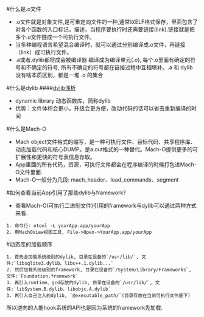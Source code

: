 #什么是.o文件
- .o文件就是对象文件,是可重定向文件的一种,通常以ELF格式保存，里面包含了对各个函数的入口标记，描述，当程序要执行时还需要链接(link).链接就是把多个.o文件链成一个可执行文件。
- 当多种编程语言希望混合编译时，就可以通过分别编译成.o文件，再链接（link）成可执行文件。
- .a或者.dylib都将成会被编译器 编译成为编译单元(.o), 每个.o里面有确定的符号和不确定的符号, 所有不确定的符号都在链接过程中互相填补。.a 和 dylib 没有啥本质区别，都是一堆 .o 的集合

#什么是dylib
####[dylib浅析](https://makezl.github.io/2016/06/27/dylib/)
- dynamic library 动态函数库，简称dylib
- 优势：文件体积会更小，升级会更方便，改动代码的话可以省去重新编译的时间

#什么是Mach-O
- Mach object文件格式的缩写，是一种可执行文件、目标代码、共享程序库、动态加载代码和核心DUMP。是a.out格式的一种替代。Mach-O提供更多的可扩展性和更快的符号表信息存取。
- App里面的所有代码，资源，可执行文件都会在程序编译的时候打包进Mach-O文件里面.
- Mach-O一般分为几段: mach_header、load_commands、segment


#如何查看当前App引用了那些dylib与framework?
- 查看Mach-O(可执行二进制文件)引用的framework与dylib可以通过两种方式来看.
```
1. 命令行: otool -L yourApp.app/yourApp
2. 用MachOView视图工具, File->Open->YourApp.app/yourApp
```
#动态库的加载顺序
```
1. 首先会加载系统级别的dylib, 目录在设备的`/usr/lib/`, 文件:`libsqlite3.dylib、libc++.1.dylib...`
2. 然后加载系统级别的framework, 目录在设备的`/System/Library/Frameworks`, 文件:`Foundation.framework`
3. 再引入runtime、gcd存放的dylib, 目录在设备的`/usr/lib/`, 文件:`libSystem.B.dylib、libobjc.A.dylib`
3. 再引入自己注入的dylib, `@executable_path/`(目录存放在当前可执行文件底下)
```
所以逆向的人能hook系统的API也是因为系统的framework先加载.

#